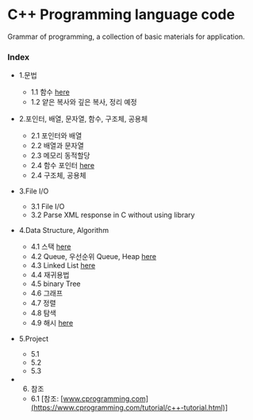 # C++ Programming language code
Grammar of programming, a collection of basic materials for application.
### Index
* 1.문법 
  *   1.1 함수 [here](https://github.com/csbyun-data/CPP-Pro/blob/main/chap01/Function/README.md)
  *   1.2 얕은 복사와 깊은 복사, 정리 예정
  
* 2.포인터, 배열, 문자열, 함수, 구조체, 공용체 
  *   2.1 포인터와 배열
  *   2.2 배열과 문자열
  *   2.3 메모리 동적할당
  *   2.4 함수 포인터 [here](https://github.com/csbyun-data/CPP-Pro/blob/main/chap02/Function_Pointer/README.md)
  *   2.4 구조체, 공용체
  
* 3.File I/O 
  *   3.1 File I/O
  *   3.2 Parse XML response in C without using library

* 4.Data Structure, Algorithm 
  *   4.1 스택 [here](https://github.com/csbyun-data/CPP-Pro/blob/main/chap04/Stack/README.md)
  *   4.2 Queue, 우선순위 Queue, Heap [here](https://github.com/csbyun-data/CPP-Pro/blob/main/chap04/Queue/README.md)
  *   4.3 Linked List [here](https://github.com/csbyun-data/CPP-Pro/blob/main/chap04/LinkeList/README.md)
  *   4.4 재귀용법
  *   4.5 binary Tree
  *   4.6 그래프
  *   4.7 정렬
  *   4.8 탐색
  *   4.9 해시 [here]()

* 5.Project
  *   5.1 
  *   5.2 
  *   5.3 

* 6. 참조
  * 6.1 [참조: [www.cprogramming.com](https://www.cprogramming.com/tutorial/c++-tutorial.html)]
     
